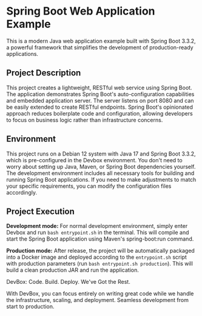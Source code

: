 # Spring Boot Web Application Example

This is a modern Java web application example built with Spring Boot 3.3.2, a powerful framework that simplifies the development of production-ready applications.

## Project Description

This project creates a lightweight, RESTful web service using Spring Boot. The application demonstrates Spring Boot's auto-configuration capabilities and embedded application server. The server listens on port 8080 and can be easily extended to create RESTful endpoints. Spring Boot's opinionated approach reduces boilerplate code and configuration, allowing developers to focus on business logic rather than infrastructure concerns.

## Environment

This project runs on a Debian 12 system with Java 17 and Spring Boot 3.3.2, which is pre-configured in the Devbox environment. You don't need to worry about setting up Java, Maven, or Spring Boot dependencies yourself. The development environment includes all necessary tools for building and running Spring Boot applications. If you need to make adjustments to match your specific requirements, you can modify the configuration files accordingly.

## Project Execution

**Development mode:** For normal development environment, simply enter Devbox and run `bash entrypoint.sh` in the terminal. This will compile and start the Spring Boot application using Maven's spring-boot:run command.

**Production mode:** After release, the project will be automatically packaged into a Docker image and deployed according to the `entrypoint.sh` script with production parameters (run `bash entrypoint.sh production`). This will build a clean production JAR and run the application.


DevBox: Code. Build. Deploy. We've Got the Rest.

With DevBox, you can focus entirely on writing great code while we handle the infrastructure, scaling, and deployment. Seamless development from start to production. 